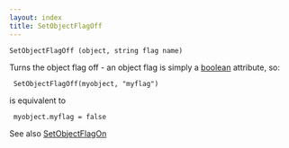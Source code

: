 ```yaml
---
layout: index
title: SetObjectFlagOff
---
```


    SetObjectFlagOff (object, string flag name)

Turns the object flag off - an object flag is simply a [boolean](../../../types/boolean.html) attribute, so:

     SetObjectFlagOff(myobject, "myflag")

is equivalent to

     myobject.myflag = false

See also [SetObjectFlagOn](setobjectflagon.html)
